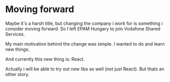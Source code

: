 # Moving forward

Maybe it's a harsh title, but changing the company i work for is something i consider moving forward.
So I left EPAM Hungary to join Vodafone Shared Services. 

My main motivation behind the change was simple. I wanted to do and learn new things.

And currently this new thing is: React.

Actually i will be able to try out new libs as well (not just React). But thats an other story.

